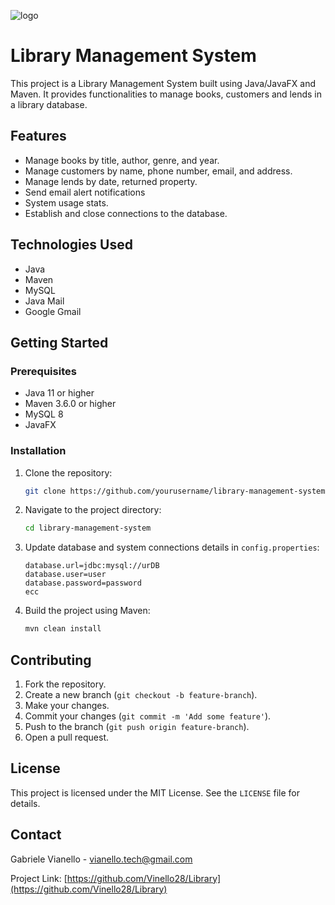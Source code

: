 ![logo](https://github.com/user-attachments/assets/dfce9c5e-e89b-410f-b1e1-e0b39bfacc42)

# Library Management System
This project is a Library Management System built using Java/JavaFX and Maven. It provides functionalities to manage books, customers and lends in a library database.

## Features
- Manage books by title, author, genre, and year.
- Manage customers by name, phone number, email, and address.
- Manage lends by date, returned property.
- Send email alert notifications
- System usage stats.
- Establish and close connections to the database.

## Technologies Used
- Java
- Maven
- MySQL
- Java Mail
- Google Gmail

## Getting Started

### Prerequisites
- Java 11 or higher
- Maven 3.6.0 or higher
- MySQL 8
- JavaFX

### Installation
1. Clone the repository:
   ```sh
   git clone https://github.com/yourusername/library-management-system.git
   ```
2. Navigate to the project directory:
   ```sh
   cd library-management-system
   ```
3. Update database and system connections details in `config.properties`:
   ```properties
   database.url=jdbc:mysql://urDB
   database.user=user
   database.password=password
   ecc
   ```
4. Build the project using Maven:
   ```sh
   mvn clean install
   ```

## Contributing
1. Fork the repository.
2. Create a new branch (`git checkout -b feature-branch`).
3. Make your changes.
4. Commit your changes (`git commit -m 'Add some feature'`).
5. Push to the branch (`git push origin feature-branch`).
6. Open a pull request.

## License
This project is licensed under the MIT License. See the `LICENSE` file for details.

## Contact
Gabriele Vianello - [vianello.tech@gmail.com](mailto:vianello.tech@gmail.com)

Project Link: [https://github.com/Vinello28/Library](https://github.com/Vinello28/Library)

